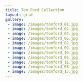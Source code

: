 ```yaml
---
title: Tom Ford Collection
layout: grid
gallery:
 - image: /images/tomford_01.jpg
 - image: /images/tomford_02.jpg
 - image: /images/tomford_04.jpg
 - image: /images/tomford_06.jpg
 - image: /images/tomford_07.jpg
 - image: /images/tomford_09.jpg
 - image: /images/tomford_10.jpg
 - image: /images/tomford_05.jpg
 - image: /images/tomford_11.jpg
 - image: /images/tomford_08.jpg
 - image: /images/tomford_13.jpg
---
```

